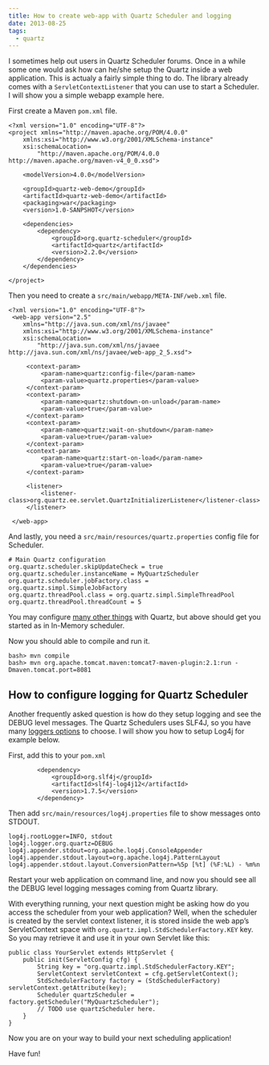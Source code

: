 ```yaml
---
title: How to create web-app with Quartz Scheduler and logging
date: 2013-08-25
tags:
  - quartz
---
```


I sometimes help out users in Quartz Scheduler forums. Once in a while some one would
ask how can he/she setup the Quartz inside a web application. This is actualy a fairly
simple thing to do. The library already comes with a `ServletContextListener` that
you can use to start a Scheduler. I will show you a simple webapp example here.

First create a Maven `pom.xml` file.

    <?xml version="1.0" encoding="UTF-8"?>
    <project xmlns="http://maven.apache.org/POM/4.0.0"
        xmlns:xsi="http://www.w3.org/2001/XMLSchema-instance"
        xsi:schemaLocation=
            "http://maven.apache.org/POM/4.0.0 http://maven.apache.org/maven-v4_0_0.xsd">
    
        <modelVersion>4.0.0</modelVersion>
    
        <groupId>quartz-web-demo</groupId>
        <artifactId>quartz-web-demo</artifactId>
        <packaging>war</packaging>
        <version>1.0-SANPSHOT</version>
    
        <dependencies>
            <dependency>
                <groupId>org.quartz-scheduler</groupId>
                <artifactId>quartz</artifactId>
                <version>2.2.0</version>
            </dependency>
        </dependencies>
    
    </project>

Then you need to create a `src/main/webapp/META-INF/web.xml` file.

    <?xml version="1.0" encoding="UTF-8"?>
     <web-app version="2.5"
        xmlns="http://java.sun.com/xml/ns/javaee"
        xmlns:xsi="http://www.w3.org/2001/XMLSchema-instance"
        xsi:schemaLocation=
            "http://java.sun.com/xml/ns/javaee http://java.sun.com/xml/ns/javaee/web-app_2_5.xsd">
    
         <context-param>
             <param-name>quartz:config-file</param-name>
             <param-value>quartz.properties</param-value>
         </context-param>
         <context-param>
             <param-name>quartz:shutdown-on-unload</param-name>
             <param-value>true</param-value>
         </context-param>
         <context-param>
             <param-name>quartz:wait-on-shutdown</param-name>
             <param-value>true</param-value>
         </context-param>
         <context-param>
             <param-name>quartz:start-on-load</param-name>
             <param-value>true</param-value>
         </context-param>
    
         <listener>
             <listener-class>org.quartz.ee.servlet.QuartzInitializerListener</listener-class>
         </listener>
    
     </web-app>

And lastly, you need a `src/main/resources/quartz.properties` config file for Scheduler.

    # Main Quartz configuration
    org.quartz.scheduler.skipUpdateCheck = true
    org.quartz.scheduler.instanceName = MyQuartzScheduler
    org.quartz.scheduler.jobFactory.class = org.quartz.simpl.SimpleJobFactory
    org.quartz.threadPool.class = org.quartz.simpl.SimpleThreadPool
    org.quartz.threadPool.threadCount = 5

You may configure
[many other things](http://quartz-scheduler.org/documentation/quartz-2.2.x/configuration/) with Quartz,
but above should get you started as in In-Memory scheduler.

Now you should able to compile and run it.

    bash> mvn compile
    bash> mvn org.apache.tomcat.maven:tomcat7-maven-plugin:2.1:run -Dmaven.tomcat.port=8081

## How to configure logging for Quartz Scheduler

Another frequently asked question is how do they setup logging and see the DEBUG level
messages. The Quartz Schedulers uses SLF4J, so you have many
[loggers options](http://saltnlight5.blogspot.com/2013/08/how-to-configure-slf4j-with-different.html)
to choose. I will show you how to setup Log4j for example below.

First, add this to your `pom.xml`

            <dependency>
                <groupId>org.slf4j</groupId>
                <artifactId>slf4j-log4j12</artifactId>
                <version>1.7.5</version>
            </dependency>

Then add `src/main/resources/log4j.properties` file to show messages onto STDOUT.

    log4j.rootLogger=INFO, stdout
    log4j.logger.org.quartz=DEBUG
    log4j.appender.stdout=org.apache.log4j.ConsoleAppender
    log4j.appender.stdout.layout=org.apache.log4j.PatternLayout
    log4j.appender.stdout.layout.ConversionPattern=%5p [%t] (%F:%L) - %m%n

Restart your web application on command line, and now you should see all the DEBUG
level logging messages coming from Quartz library.

With everything running, your next question might be asking how do you access the scheduler
from your web application? Well, when the scheduler is created by the servlet context listener,
it is stored inside the web app&#8217;s ServletContext space with
`org.quartz.impl.StdSchedulerFactory.KEY` key. So you may retrieve it and use it in your
own Servlet like this:

    public class YourServlet extends HttpServlet {
        public init(ServletConfig cfg) {
            String key = "org.quartz.impl.StdSchedulerFactory.KEY";
            ServletContext servletContext = cfg.getServletContext();
            StdSchedulerFactory factory = (StdSchedulerFactory) servletContext.getAttribute(key);
            Scheduler quartzScheduler = factory.getScheduler("MyQuartzScheduler");
            // TODO use quartzScheduler here.
        }
    }

Now you are on your way to build your next scheduling application!

Have fun!